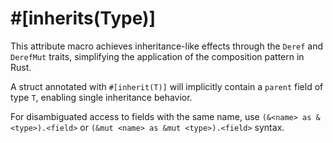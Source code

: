# #[inherits(Type)]

This attribute macro achieves inheritance-like effects through the `Deref` and `DerefMut` traits, simplifying the application of the composition pattern in Rust.

A struct annotated with `#[inherit(T)]` will implicitly contain a `parent` field of type `T`, enabling single inheritance behavior.

For disambiguated access to fields with the same name, use `(&<name> as &<type>).<field>` or `(&mut <name> as &mut <type>).<field>` syntax.